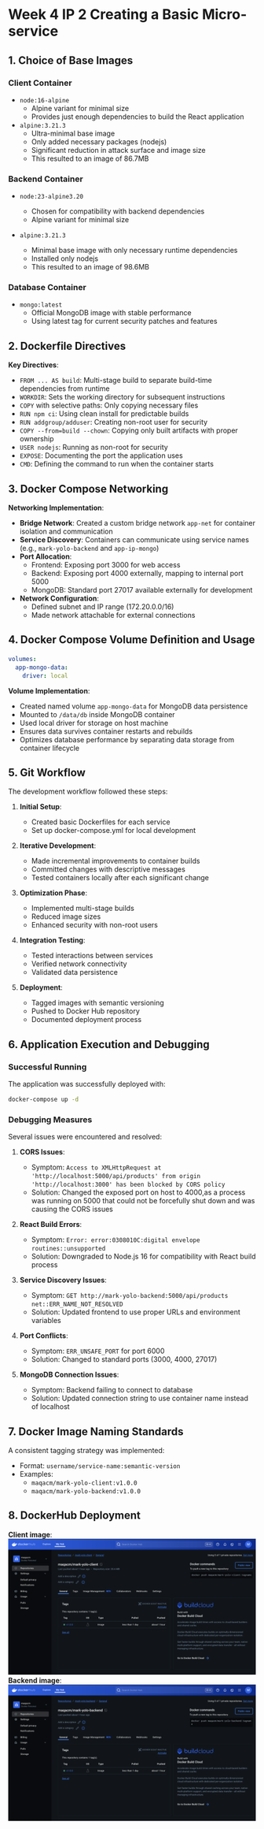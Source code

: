 # Week 4 IP 2 Creating a Basic Micro-service

## 1. Choice of Base Images

### Client  Container
- `node:16-alpine`
    - Alpine variant for minimal size 
    - Provides just enough dependencies to build the React application
-  `alpine:3.21.3`
    - Ultra-minimal base image
    - Only added necessary packages (nodejs)
    - Significant reduction in attack surface and image size
    - This resulted to an image of 86.7MB

### Backend Container
-  `node:23-alpine3.20`
    - Chosen for compatibility with backend dependencies
    - Alpine variant for minimal size

-  `alpine:3.21.3`
    - Minimal base image with only necessary runtime dependencies
    - Installed only nodejs 
    - This resulted to an image of 98.6MB

### Database Container
- `mongo:latest`
    - Official MongoDB image with stable performance
    - Using latest tag for current security patches and features

## 2. Dockerfile Directives

**Key Directives**:
- `FROM ... AS build`: Multi-stage build to separate build-time dependencies from runtime
- `WORKDIR`: Sets the working directory for subsequent instructions
- `COPY` with selective paths: Only copying necessary files
- `RUN npm ci`: Using clean install for predictable builds
- `RUN addgroup/adduser`: Creating non-root user for security
- `COPY --from=build --chown`: Copying only built artifacts with proper ownership
- `USER nodejs`: Running as non-root for security
- `EXPOSE`: Documenting the port the application uses
- `CMD`: Defining the command to run when the container starts

## 3. Docker Compose Networking


**Networking Implementation**:
- **Bridge Network**: Created a custom bridge network `app-net` for container isolation and communication
- **Service Discovery**: Containers can communicate using service names (e.g., `mark-yolo-backend` and `app-ip-mongo`)
- **Port Allocation**:
    - Frontend: Exposing port 3000 for web access
    - Backend: Exposing port 4000 externally, mapping to internal port 5000
    - MongoDB: Standard port 27017 available externally for development
- **Network Configuration**:
    - Defined subnet and IP range (172.20.0.0/16)
    - Made network attachable for external connections

## 4. Docker Compose Volume Definition and Usage

```yaml
volumes:
  app-mongo-data:
    driver: local
```

**Volume Implementation**:
- Created named volume `app-mongo-data` for MongoDB data persistence
- Mounted to `/data/db` inside MongoDB container
- Used local driver for storage on host machine
- Ensures data survives container restarts and rebuilds
- Optimizes database performance by separating data storage from container lifecycle

## 5. Git Workflow

The development workflow followed these steps:

1. **Initial Setup**:
    - Created basic Dockerfiles for each service
    - Set up docker-compose.yml for local development

2. **Iterative Development**:
    - Made incremental improvements to container builds
    - Committed changes with descriptive messages
    - Tested containers locally after each significant change

3. **Optimization Phase**:
    - Implemented multi-stage builds
    - Reduced image sizes
    - Enhanced security with non-root users

4. **Integration Testing**:
    - Tested interactions between services
    - Verified network connectivity
    - Validated data persistence

5. **Deployment**:
    - Tagged images with semantic versioning
    - Pushed to Docker Hub repository
    - Documented deployment process

## 6. Application Execution and Debugging

### Successful Running
The application was successfully deployed with:
```bash
docker-compose up -d
```

### Debugging Measures
Several issues were encountered and resolved:

1. **CORS Issues**:
    - Symptom: `Access to XMLHttpRequest at 'http://localhost:5000/api/products' from origin 'http://localhost:3000' has been blocked by CORS policy`
    - Solution: Changed the exposed port on host to 4000,as a process was running on 5000 that could not be forcefully shut down and was causing the CORS issues

2. **React Build Errors**:
    - Symptom: `Error: error:0308010C:digital envelope routines::unsupported`
    - Solution: Downgraded to Node.js 16 for compatibility with React build process

3. **Service Discovery Issues**:
    - Symptom: `GET http://mark-yolo-backend:5000/api/products net::ERR_NAME_NOT_RESOLVED`
    - Solution: Updated frontend to use proper URLs and environment variables

4. **Port Conflicts**:
    - Symptom: `ERR_UNSAFE_PORT` for port 6000
    - Solution: Changed to standard ports (3000, 4000, 27017)

5. **MongoDB Connection Issues**:
    - Symptom: Backend failing to connect to database
    - Solution: Updated connection string to use container name instead of localhost

## 7. Docker Image Naming Standards

A consistent tagging strategy was implemented:

- Format: `username/service-name:semantic-version`
- Examples:
    - `maqacm/mark-yolo-client:v1.0.0`
    - `maqacm/mark-yolo-backend:v1.0.0`

## 8. DockerHub Deployment
**Client image**:
![client deployment Screenshot](docker_hub_client.png)
**Backend image**:
![backend deployment Screenshot](docker_hub_backend.png)
